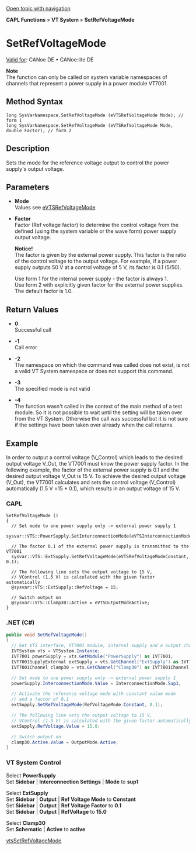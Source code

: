 [Open topic with navigation](../../../../../CANoeDEFamily.htm#Topics/CAPLFunctions/VTSystem/Functions/CAPLfunctionVTSSetRefVoltageMode.md)

**CAPL Functions** » **VT System** » **SetRefVoltageMode**

# SetRefVoltageMode

[Valid for](../../../Shared/FeatureAvailability.md): CANoe DE • CANoe:lite DE

**Note**  
The function can only be called on system variable namespaces of channels that represent a power supply in a power module VT7001.

## Method Syntax

```plaintext
long SysVarNamespace.SetRefVoltageMode (eVTSRefVoltageMode Mode); // form 1
long SysVarNamespace.SetRefVoltageMode (eVTSRefVoltageMode Mode, double Factor); // form 2
```

## Description

Sets the mode for the reference voltage output to control the power supply's output voltage.

## Parameters

- **Mode**  
  Values see [eVTSRefVoltageMode](../CAPLfunctionsVTSystemEnumeration.md#eVTSRefVoltageMode)

- **Factor**  
  Factor (Ref voltage factor) to determine the control voltage from the defined (using the system variable or the wave form) power supply output voltage.

  **Notice!**  
  The factor is given by the external power supply. This factor is the ratio of the control voltage to the output voltage. For example, if a power supply outputs 50 V at a control voltage of 5 V, its factor is 0.1 (5/50).

  Use form 1 for the internal power supply - the factor is always 1.  
  Use form 2 with explicitly given factor for the external power supplies. The default factor is 1.0.

## Return Values

- **0**  
  Successful call

- **-1**  
  Call error

- **-2**  
  The namespace on which the command was called does not exist, is not a valid VT System namespace or does not support this command.

- **-3**  
  The specified mode is not valid

- **-4**  
  The function wasn't called in the context of the main method of a test module. So it is not possible to wait until the setting will be taken over from the VT System. Otherwise the call was successful but it is not sure if the settings have been taken over already when the call returns.

## Example

In order to output a control voltage (V_Control) which leads to the desired output voltage V_Out, the VT7001 must know the power supply factor. In the following example, the factor of the external power supply is 0.1 and the desired output voltage V_Out is 15 V. To achieve the desired output voltage (V_Out), the VT7001 calculates and sets the control voltage (V_Control) automatically (1.5 V =15 * 0.1), which results in an output voltage of 15 V.

### CAPL

```plaintext
SetRefVoltageMode ()
{
  // Set mode to one power supply only -> external power supply 1
  sysvar::VTS::PowerSupply.SetInterconnectionMode(eVTSInterconnectionModeSup1);

  // The factor 0.1 of the external power supply is transmitted to the VT7001
  sysvar::VTS::ExtSupply.SetRefVoltageMode(eVTSRefVoltageModeConstant, 0.1);

  // The following line sets the output voltage to 15 V,
  // VControl (1.5 V) is calculated with the given factor automatically
  @sysvar::VTS::ExtSupply::RefVoltage = 15;

  // Switch output on
  @sysvar::VTS::Clamp30::Active = eVTSOutputModeActive;
}
```

### .NET (C#)

```csharp
public void SetRefVoltageMode()
{
  // Get VTS interface, VT7001 module, internal supply and a output channel
  IVTSystem vts = VTSystem.Instance;
  IVT7001 powerSupply = vts.GetModule("PowerSupply") as IVT7001;
  IVT7001SupplyExternal extSupply = vts.GetChannel("ExtSupply") as IVT7001SupplyExternal;
  IVT7001Channel clamp30 = vts.GetChannel("Clamp30") as IVT7001Channel;

  // Set mode to one power supply only -> external power supply 1
  powerSupply.InterconnectionMode.Value = InterconnectionMode.Sup1;

  // Activate the reference voltage mode with constant value mode
  // and a factor of 0.1
  extSupply.SetRefVoltageMode(RefVoltageMode.Constant, 0.1);

  // The following line sets the output voltage to 15 V,
  // VControl (1.5 V) is calculated with the given factor automatically
  extSupply.RefVoltage.Value = 15.0;

  // Switch output on
  clamp30.Active.Value = OutputMode.Active;
}
```

### VT System Control

Select **PowerSupply**  
Set **Sidebar** | **Interconnection Settings** | **Mode** to **sup1**

Select **ExtSupply**  
Set **Sidebar** | **Output** | **Ref Voltage Mode** to **Constant**  
Set **Sidebar** | **Output** | **Ref Voltage Factor** to **0.1**  
Set **Sidebar** | **Output** | **RefVoltage** to **15.0**

Select **Clamp30**  
Set **Schematic** | **Active** to **active**

[vtsSetRefVoltageMode](CAPLfunctionVTSvtsSetRefVoltageMode.md)
